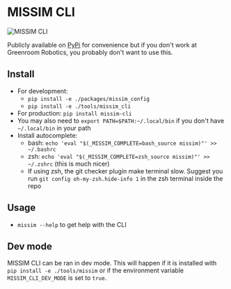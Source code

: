 # MISSIM CLI

![MISSIM CLI](./docs/missim_cli.png)

Publicly available on [PyPi](https://pypi.org/project/missim-cli/) for convenience but if you don't work at Greenroom Robotics, you probably don't want to use this.

## Install

* For development:
  * `pip install -e ./packages/missim_config`
  * `pip install -e ./tools/missim_cli`
* For production: `pip install missim-cli`
* You may also need to `export PATH=$PATH:~/.local/bin` if you don't have `~/.local/bin` in your path
* Install autocomplete:
  * bash: `echo 'eval "$(_MISSIM_COMPLETE=bash_source missim)"' >> ~/.bashrc`
  * zsh: `echo 'eval "$(_MISSIM_COMPLETE=zsh_source missim)"' >> ~/.zshrc` (this is much nicer)
  * If using zsh, the git checker plugin make terminal slow. Suggest you run `git config oh-my-zsh.hide-info 1` in the zsh terminal inside the repo

## Usage

* `missim --help` to get help with the CLI

## Dev mode

MISSIM CLI can be ran in dev mode. This will happen if it is installed with `pip install -e ./tools/missim` or if the environment variable `MISSIM_CLI_DEV_MODE` is set to `true`.